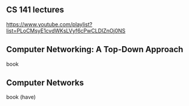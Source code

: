 

## CS 141 lectures 
https://www.youtube.com/playlist?list=PLoCMsyE1cvdWKsLVyf6cPwCLDIZnOj0NS


## Computer Networking: A Top-Down Approach 
book

## Computer Networks
book (have)